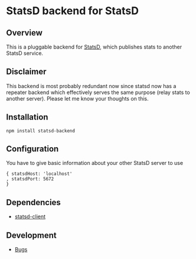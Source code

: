 # StatsD backend for StatsD

## Overview
This is a pluggable backend for [StatsD](https://github.com/etsy/statsd), which
publishes stats to another StatsD service.

## Disclaimer
This backend is most probably redundant now since statsd now has a repeater backend which effectively serves the same purpose (relay stats to another server). Please let me know your thoughts on this.

## Installation

    npm install statsd-backend

## Configuration
You have to give basic information about your other StatsD server to use
```
{ statsdHost: 'localhost'
, statsdPort: 5672
}
```

## Dependencies
- [statsd-client](https://github.com/msiebuhr/node-statsd-client)

## Development
- [Bugs](https://github.com/dynmeth/statsd-backend/issues)
